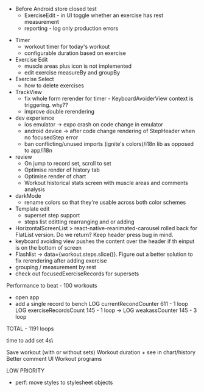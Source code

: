 * Before Android store closed test
  - ExerciseEdit - in UI toggle whether an exercise has rest measurement
  - reporting - log only production errors

- Timer
  - workout timer for today's workout
  - configurable duration based on exercise
- Exercise Edit
  - muscle areas plus icon is not implemented
  - edit exercise measureBy and groupBy
- Exercise Select
  - how to delete exercises
- TrackView
  - fix whole form rerender for timer - KeyboardAvoiderView context is triggering. why??
  - improve double rerendering
- dev experience
  - ios emulator -> expo crash on code change in emulator
  - android device -> after code change rendering of StepHeader when no focusedStep error
  - ban conflicting/unused imports (ignite's colors)/i18n lib as opposed to app/i18n
- review
  - On jump to record set, scroll to set
  - Optimise render of history tab
  - Optimise render of chart
  - Workout historical stats screen with muscle areas and comments analysis 
- darkMode
  - rename colors so that they're usable across both color schemes
- Template edit
  - superset step support
  - steps list editting rearranging and or adding
- HorizontalScreenList > react-native-reanimated-carousel rolled back for FlatList version. Do we return? Keep header press bug in mind.
- keyboard avoiding view pushes the content over the header if th einput is on the bottom of screen
- Flashlist -> data={workout.steps.slice()}. Figure out a better solution to fix rerendering after adding exercise
- grouping / measurement by rest
- check out focusedExerciseRecords for supersets

Performance to beat -
100 workouts

- open app
- add a single record to bench
  LOG currentRecondCounter 611 - 1 loop
  LOG exerciseRecordsCount 145 - 1 loop
  -> LOG weakassCounter 145 - 3 loop

TOTAL - 1191 loops

time to add set 4s\

Save workout (with or without sets)
Workout duration + see in chart/history
Better comment UI
Workout programs

LOW PRIORITY

- perf: move styles to stylesheet objects
